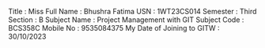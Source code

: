 Title : Miss
Full Name : Bhushra Fatima
USN : 1WT23CS014
Semester : Third
Section : B
Subject Name : Project Management with GIT
Subject Code : BCS358C
Mobile No : 9535084375
My Date of Joining to GITW : 30/10/2023



